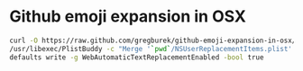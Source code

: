 Github emoji expansion in OSX
=============================


```bash
curl -O https://raw.github.com/gregburek/github-emoji-expansion-in-osx/master/NSUserReplacementItems.plist
/usr/libexec/PlistBuddy -c "Merge '`pwd`/NSUserReplacementItems.plist' NSUserReplacementItems" ~/Library/Preferences/.GlobalPreferences.plist
defaults write -g WebAutomaticTextReplacementEnabled -bool true

```

